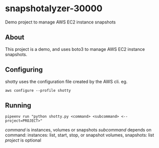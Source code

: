 # snapshotalyzer-30000
Demo project to manage AWS EC2 instance snapshots

## About

This project is a demo, and uses boto3 to manage AWS EC2 instance snapshots.

## Configuring

shotty uses the configuration file created by the AWS cli. eg.

`aws configure --profile shotty`

## Running

`pipeenv run "python shotty.py <command> <subcommand> <--project=PROJECT>"`

*command* is instances, volumes or snapshots
*subcommand* depends on command: 
    instances: list, start, stop, or snapshot
    volumes, snapshots: list
*project* is optional
